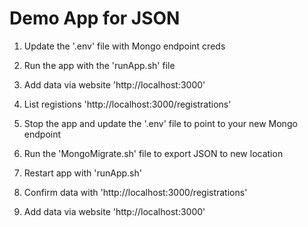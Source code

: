 # Demo App for JSON

1. Update the '.env' file with Mongo endpoint creds

2. Run the app with the 'runApp.sh' file

3. Add data via website 'http://localhost:3000'

4. List registions 'http://localhost:3000/registrations'

5. Stop the app and update the '.env' file to point to your new Mongo endpoint

6. Run the 'MongoMigrate.sh' file to export JSON to new location

7. Restart app with 'runApp.sh'

8. Confirm data with 'http://localhost:3000/registrations'

9. Add data via website 'http://localhost:3000'

  
